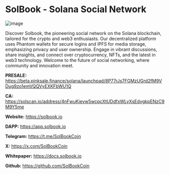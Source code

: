 # SolBook - Solana Social Network

![image](https://github.com/SolBookCoin/SolBook/assets/164742171/105b7c90-66e7-414c-ac58-32722e7c0391)

Discover Solbook, the pioneering social network on the Solana blockchain, tailored for the crypto and web3 enthusiasts. Our decentralized platform uses Phantom wallets for secure logins and IPFS for media storage, emphasizing privacy and user ownership. Engage in vibrant discussions, share insights, and connect over cryptocurrency, NFTs, and the latest in web3 technology. Welcome to the future of social networking, where community and innovation meet.

**PRESALE:** https://beta.pinksale.finance/solana/launchpad/8P77rJs7FGMzUGrd2fM9VDug9zo1emVQQVyEXKFbWU1Q

**CA:** https://solscan.io/address/4nFwuKievw5wcpcXtUDdfxWLyXsEdvgkpENzC9M9Y5me

**Website:** https://solbook.io 

**DAPP:** https://app.solbook.io

**Telegram:** https://t.me/SolBookCoin

**X:** https://x.com/SolBookCoin

**Whitepaper:** https://docs.solbook.io

**Github:** https://github.com/SolBookCoin
